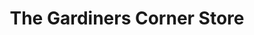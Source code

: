 ---
title: "The Gardiners Corner Store"
url: /east-brighton/the-gardiners-corner-store/
shop: Blumen
---
